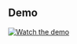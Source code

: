 ## Demo


[![Watch the demo](https://img.youtube.com/vi/60Qa-pfBW8c/0.jpg)](https://youtube.com/shorts/60Qa-pfBW8c?feature=share)
